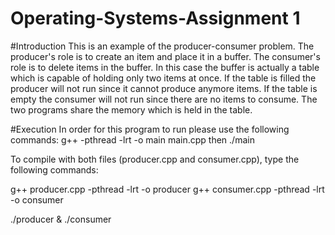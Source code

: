 # Operating-Systems-Assignment 1

#Introduction
This is an example of the producer-consumer problem. The producer's role is to create an item and place it in a buffer. The consumer's role is to delete items in the buffer. In this case the buffer is actually a table which is capable of holding only two items at once. If the table is filled the producer will not run since it cannot produce anymore items. If the table is empty the consumer will not run since there are no items to consume. The two programs share the memory which is held in the table.

#Execution
In order for this program to run please use the following commands:
g++ -pthread -lrt -o main main.cpp 
then
./main

To compile with both files (producer.cpp and consumer.cpp), type the following commands:

g++ producer.cpp -pthread -lrt -o producer g++ consumer.cpp -pthread -lrt -o consumer

./producer & ./consumer

